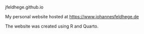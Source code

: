 
jfeldhege.github.io

My personal website hosted at https://www.johannesfeldhege.de

The website was created using R and Quarto.
